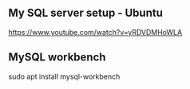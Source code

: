 My SQL server setup - Ubuntu
----------------------------

https://www.youtube.com/watch?v=yRDVDMHoWLA

MySQL workbench
---------------
sudo apt install mysql-workbench
